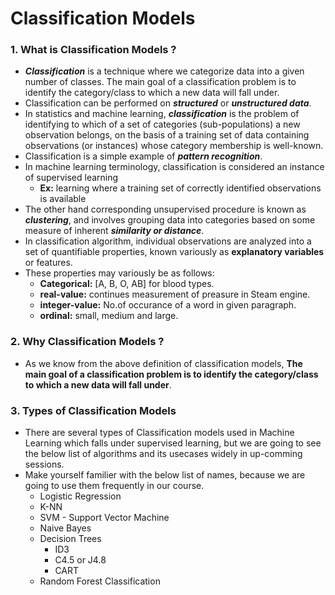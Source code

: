 # Classification Models

### 1. What is Classification Models ?
- ***Classification*** is a technique where we categorize data into a given number of classes. The main goal of a classification problem is to identify the category/class to which a new data will fall under.
- Classification can be performed on ***structured*** or ***unstructured data***. 
- In statistics and machine learning, ***classification*** is the problem of identifying to which of a set of categories (sub-populations) a new observation belongs, on the basis of a training set of data containing observations (or instances) whose category membership is well-known.
- Classification is a simple example of ***pattern recognition***.
- In machine learning terminology, classification is considered an instance of supervised learning
  - **Ex:** learning where a training set of correctly identified observations is available
- The other hand corresponding unsupervised procedure is known as ***clustering***, and involves grouping data into categories based on some measure of inherent ***similarity or distance***.
- In classification algorithm, individual observations are analyzed into a set of quantifiable properties, known variously as **explanatory variables** or features.
- These properties may variously be as follows:
  - **Categorical:** [A, B, O, AB] for blood types. 
  - **real-value:** continues measurement of preasure in Steam engine. 
  - **integer-value:** No.of occurance of a word in given paragraph. 
  - **ordinal:** small, medium and large. 

### 2. Why Classification Models ?
- As we know from the above definition of classification models, **The main goal of a classification problem is to identify the category/class to which a new data will fall under**.

### 3. Types of Classification Models
- There are several types of Classification models used in Machine Learning which falls under supervised learning, but we are going to see the below list of algorithms and its usecases widely in up-comming sessions. 
- Make yourself familier with the below list of names, because we are going to use them frequently in our course.
  - Logistic Regression
  - K-NN
  - SVM - Support Vector Machine
  - Naive Bayes
  - Decision Trees
    - ID3
    - C4.5 or J4.8
    - CART
  - Random Forest Classification

